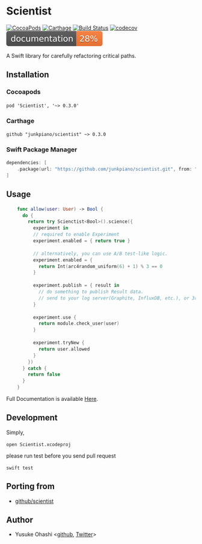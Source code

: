 # Scientist

[![CocoaPods](https://img.shields.io/cocoapods/v/Scientist.svg)](https://cocoapods.org/pods/Scientist)
[![Carthage](https://img.shields.io/badge/Carthage-compatible-brightgreen.svg)](https://github.com/Carthage/Carthage)
[![Build Status](https://travis-ci.org/junkpiano/scientist.svg?branch=master)](https://travis-ci.org/junkpiano/scientist)
[![codecov](https://codecov.io/gh/junkpiano/scientist/branch/master/graph/badge.svg)](https://codecov.io/gh/junkpiano/scientist)
[![Documentation](https://raw.githubusercontent.com/junkpiano/scientist/master/docs/badge.svg?sanitize=true)](https://junkpiano.github.io/scientist/)

A Swift library for carefully refactoring critical paths.

## Installation

### Cocoapods

`pod 'Scientist', '~> 0.3.0'`

### Carthage

`github "junkpiano/scientist" ~> 0.3.0`

### Swift Package Manager

```swift
dependencies: [
    .package(url: "https://github.com/junkpiano/scientist.git", from: "0.3.0")
]
```

## Usage

```swift
    func allow(user: User) -> Bool {
      do {
        return try Scienctist<Bool>().science({
          experiment in
          // required to enable Experiment
          experiment.enabled = { return true }

          // alternatively, you can use A/B test-like logic.
          experiment.enabled = {
            return Int(arc4random_uniform(6) + 1) % 3 == 0
          }

          experiment.publish = { result in
            // do something to publish Result data.
            // send to your log server(Graphite, InfluxDB, etc.), or 3rd party logger like NewRelic, Firebase.
          }

          experiment.use {
            return module.check_user(user)
          }

          experiment.tryNew {
            return user.allowed
          }
        })
      } catch {
        return false
      }
    }
```

Full Documentation is available [Here](https://junkpiano.github.io/scientist/).

## Development

Simply,

`open Scientist.xcodeproj`

please run test before you send pull request

`swift test`

## Porting from

- [github/scientist](https://github.com/github/scientist)

## Author

- Yusuke Ohashi <[github](https://github.com/junkpiano), [Twitter](https://twitter.com/junkpiano)>
